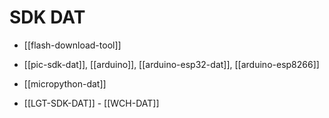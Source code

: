 
# SDK DAT

- [[flash-download-tool]]




- [[pic-sdk-dat]], [[arduino]], [[arduino-esp32-dat]], [[arduino-esp8266]]

- [[micropython-dat]]


- [[LGT-SDK-DAT]] - [[WCH-DAT]]